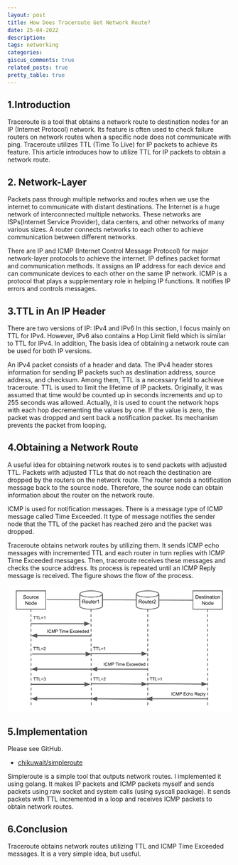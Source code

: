 ```yaml
---
layout: post
title: How Does Traceroute Get Network Route?
date: 25-04-2022
description:
tags: networking
categories:
giscus_comments: true
related_posts: true
pretty_table: true
---
```


## 1.Introduction
Traceroute is a tool that obtains a network route to destination nodes for an IP (Internet Protocol) network.
Its feature is often used to check failure routers on network routes when a specific node does not communicate with ping.
Traceroute utilizes TTL (Time To Live) for IP packets to achieve its feature.
This article introduces how to utilize TTL for IP packets to obtain a network route. 

## 2. Network-Layer
Packets pass through multiple networks and routes when we use the internet to communicate with distant destinations.
The Internet is a huge network of interconnected multiple networks.
These networks are ISPs(Internet Service Provider), data centers, and other networks of many various sizes.
A router connects networks to each other to achieve communication between different networks. 

There are IP and ICMP (Internet Control Message Protocol) for major network-layer protocols to achieve the internet.
IP defines packet format and communication methods.
It assigns an IP address for each device and can communicate devices to each other on the same IP network.
ICMP is a protocol that plays a supplementary role in helping IP functions.
It notifies IP errors and controls messages.

## 3.TTL in An IP Header
There are two versions of IP: IPv4 and IPv6
In this section, I focus mainly on TTL for IPv4.
However, IPv6 also contains a Hop Limit field which is similar to TTL for IPv4.
In addition, The basis idea of obtaining a network route can be used for both IP versions.

An IPv4 packet consists of a header and data.
The IPv4 header stores information for sending IP packets such as destination address, source address, and checksum.
Among them, TTL is a necessary field to achieve traceroute.
TTL is used to limit the lifetime of IP packets.
Originally, it was assumed that time would be counted up in seconds increments and up to 255 seconds was allowed.
Actually, it is used to count the network hops with each hop decrementing the values by one.
If the value is zero, the packet was dropped and sent back a notification packet.
Its mechanism prevents the packet from looping.

## 4.Obtaining a Network Route
A useful idea for obtaining network routes is to send packets with adjusted TTL.
Packets with adjusted TTLs that do not reach the destination are dropped by the routers on the network route.
The router sends a notification message back to the source node.
Therefore, the source node can obtain information about the router on the network route.

ICMP is used for notification messages.
There is a message type of ICMP message called Time Exceeded.
It type of message notifies the sender node that the TTL of the packet has reached zero and the packet was dropped.

Traceroute obtains network routes by utilizing them.
It sends ICMP echo messages with incremented TTL and each router in turn replies with ICMP Time Exceeded messages.
Then, traceroute receives these messages and checks the source address.
Its process is repeated until an ICMP Reply message is received.
The figure shows the flow of the process.

![traceroute](/assets/img/blog/2022-04-25-icmp.png) 

## 5.Implementation
Please see GitHub.
- [chikuwait/simpleroute](https://github.com/chikuwait/simpleroute)

Simpleroute is a simple tool that outputs network routes.
I implemented it using golang.
It makes IP packets and ICMP packets myself and sends packets using raw socket and system calls (using syscall package).
It sends packets with TTL incremented in a loop and receives ICMP packets to obtain network routes.

## 6.Conclusion
Traceroute obtains network routes utilizing TTL and ICMP Time Exceeded messages.
It is a very simple idea, but useful.